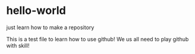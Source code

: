 # hello-world
just learn how to make a repository

This is a test file to learn how to use github!
We us all need to play github with skill! 
